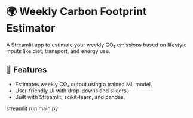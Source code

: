 # 🌍 Weekly Carbon Footprint Estimator

A Streamlit app to estimate your weekly CO₂ emissions based on lifestyle inputs like diet, transport, and energy use.

## 🚀 Features
- Estimates weekly CO₂ output using a trained ML model.
- User-friendly UI with drop-downs and sliders.
- Built with Streamlit, scikit-learn, and pandas.


streamlit run main.py
